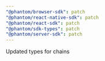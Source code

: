 ```yaml
---
"@phantom/browser-sdk": patch
"@phantom/react-native-sdk": patch
"@phantom/react-sdk": patch
"@phantom/sdk-types": patch
"@phantom/server-sdk": patch
---
```


Updated types for chains
